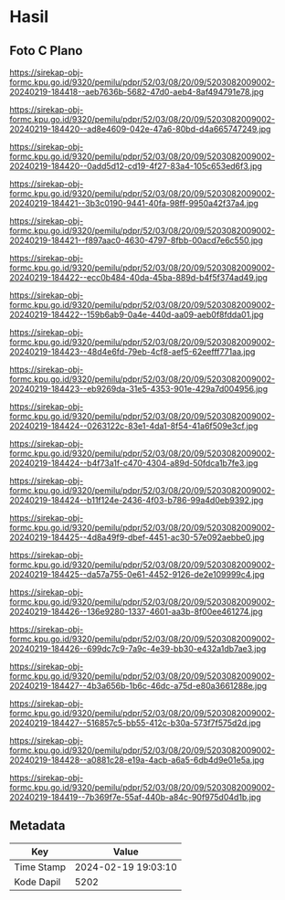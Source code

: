# Hasil

## Foto C Plano

https://sirekap-obj-formc.kpu.go.id/9320/pemilu/pdpr/52/03/08/20/09/5203082009002-20240219-184418--aeb7636b-5682-47d0-aeb4-8af494791e78.jpg

https://sirekap-obj-formc.kpu.go.id/9320/pemilu/pdpr/52/03/08/20/09/5203082009002-20240219-184420--ad8e4609-042e-47a6-80bd-d4a665747249.jpg

https://sirekap-obj-formc.kpu.go.id/9320/pemilu/pdpr/52/03/08/20/09/5203082009002-20240219-184420--0add5d12-cd19-4f27-83a4-105c653ed6f3.jpg

https://sirekap-obj-formc.kpu.go.id/9320/pemilu/pdpr/52/03/08/20/09/5203082009002-20240219-184421--3b3c0190-9441-40fa-98ff-9950a42f37a4.jpg

https://sirekap-obj-formc.kpu.go.id/9320/pemilu/pdpr/52/03/08/20/09/5203082009002-20240219-184421--f897aac0-4630-4797-8fbb-00acd7e6c550.jpg

https://sirekap-obj-formc.kpu.go.id/9320/pemilu/pdpr/52/03/08/20/09/5203082009002-20240219-184422--ecc0b484-40da-45ba-889d-b4f5f374ad49.jpg

https://sirekap-obj-formc.kpu.go.id/9320/pemilu/pdpr/52/03/08/20/09/5203082009002-20240219-184422--159b6ab9-0a4e-440d-aa09-aeb0f8fdda01.jpg

https://sirekap-obj-formc.kpu.go.id/9320/pemilu/pdpr/52/03/08/20/09/5203082009002-20240219-184423--48d4e6fd-79eb-4cf8-aef5-62eefff771aa.jpg

https://sirekap-obj-formc.kpu.go.id/9320/pemilu/pdpr/52/03/08/20/09/5203082009002-20240219-184423--eb9269da-31e5-4353-901e-429a7d004956.jpg

https://sirekap-obj-formc.kpu.go.id/9320/pemilu/pdpr/52/03/08/20/09/5203082009002-20240219-184424--0263122c-83e1-4da1-8f54-41a6f509e3cf.jpg

https://sirekap-obj-formc.kpu.go.id/9320/pemilu/pdpr/52/03/08/20/09/5203082009002-20240219-184424--b4f73a1f-c470-4304-a89d-50fdca1b7fe3.jpg

https://sirekap-obj-formc.kpu.go.id/9320/pemilu/pdpr/52/03/08/20/09/5203082009002-20240219-184424--b11f124e-2436-4f03-b786-99a4d0eb9392.jpg

https://sirekap-obj-formc.kpu.go.id/9320/pemilu/pdpr/52/03/08/20/09/5203082009002-20240219-184425--4d8a49f9-dbef-4451-ac30-57e092aebbe0.jpg

https://sirekap-obj-formc.kpu.go.id/9320/pemilu/pdpr/52/03/08/20/09/5203082009002-20240219-184425--da57a755-0e61-4452-9126-de2e109999c4.jpg

https://sirekap-obj-formc.kpu.go.id/9320/pemilu/pdpr/52/03/08/20/09/5203082009002-20240219-184426--136e9280-1337-4601-aa3b-8f00ee461274.jpg

https://sirekap-obj-formc.kpu.go.id/9320/pemilu/pdpr/52/03/08/20/09/5203082009002-20240219-184426--699dc7c9-7a9c-4e39-bb30-e432a1db7ae3.jpg

https://sirekap-obj-formc.kpu.go.id/9320/pemilu/pdpr/52/03/08/20/09/5203082009002-20240219-184427--4b3a656b-1b6c-46dc-a75d-e80a3661288e.jpg

https://sirekap-obj-formc.kpu.go.id/9320/pemilu/pdpr/52/03/08/20/09/5203082009002-20240219-184427--516857c5-bb55-412c-b30a-573f7f575d2d.jpg

https://sirekap-obj-formc.kpu.go.id/9320/pemilu/pdpr/52/03/08/20/09/5203082009002-20240219-184428--a0881c28-e19a-4acb-a6a5-6db4d9e01e5a.jpg

https://sirekap-obj-formc.kpu.go.id/9320/pemilu/pdpr/52/03/08/20/09/5203082009002-20240219-184419--7b369f7e-55af-440b-a84c-90f975d04d1b.jpg


## Metadata

| Key        | Value               |
| ---------- | ------------------- |
| Time Stamp | 2024-02-19 19:03:10 |
| Kode Dapil | 5202                |



